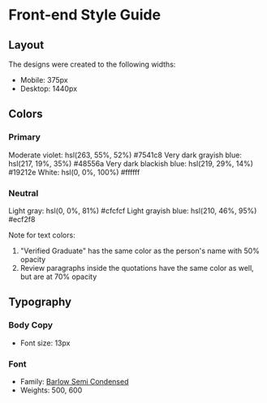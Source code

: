# Front-end Style Guide

## Layout

The designs were created to the following widths:

- Mobile: 375px
- Desktop: 1440px

## Colors

### Primary

Moderate violet: hsl(263, 55%, 52%)   #7541c8
Very dark grayish blue: hsl(217, 19%, 35%) #48556a
Very dark blackish blue: hsl(219, 29%, 14%)  #19212e
White: hsl(0, 0%, 100%)  #ffffff

### Neutral

Light gray: hsl(0, 0%, 81%)   #cfcfcf
Light grayish blue: hsl(210, 46%, 95%)  #ecf2f8

Note for text colors:

1. "Verified Graduate" has the same color as the person's name with 50% opacity
2. Review paragraphs inside the quotations have the same color as well, but are at 70% opacity

## Typography

### Body Copy

- Font size: 13px

### Font

- Family: [Barlow Semi Condensed](https://fonts.google.com/specimen/Barlow+Semi+Condensed)
- Weights: 500, 600
